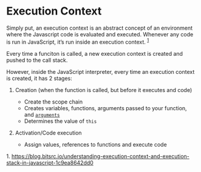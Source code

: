 # Execution Context
Simply put, an execution context is an abstract concept of an environment where the Javascript code is evaluated and executed. Whenever any code is run in JavaScript, it’s run inside an execution context. <sup>[1](#executionContext)</sup>

Every time a funciton is called, a new execution context is created and pushed to the call stack.

However, inside the JavaScript interpreter, every time an execution context is created, it has 2 stages:

1. Creation (when the function is called, but before it executes and code)
    * Create the scope chain
    * Creates variables, functions, arguments passed to your function, and [`arguments`](https://developer.mozilla.org/en-US/docs/Web/JavaScript/Reference/Functions/arguments)
    * Determines the value of `this`

2. Activation/Code execution
    * Assign values, references to functions and execute code

<a name="executionContext">1. https://blog.bitsrc.io/understanding-execution-context-and-execution-stack-in-javascript-1c9ea8642dd0</a>